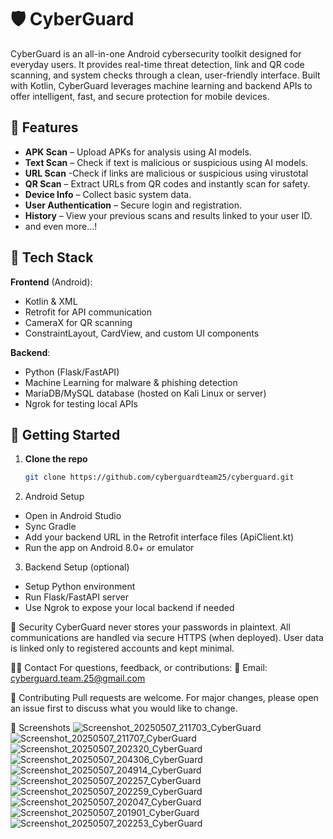 # 🛡️ CyberGuard

CyberGuard is an all-in-one Android cybersecurity toolkit designed for everyday users. It provides real-time threat detection, link and QR code scanning, and system checks through a clean, user-friendly interface. Built with Kotlin, CyberGuard leverages machine learning and backend APIs to offer intelligent, fast, and secure protection for mobile devices.

## 📱 Features

- **APK Scan** – Upload APKs for analysis using AI models.
- **Text Scan** – Check if text is malicious or suspicious using AI models.
- **URL Scan** -Check if links are malicious or suspicious using virustotal
- **QR Scan** – Extract URLs from QR codes and instantly scan for safety.
- **Device Info** – Collect basic system data.
- **User Authentication** – Secure login and registration.
- **History** – View your previous scans and results linked to your user ID.
- and even more...!

## 🧠 Tech Stack

**Frontend** (Android):
- Kotlin & XML
- Retrofit for API communication
- CameraX for QR scanning
- ConstraintLayout, CardView, and custom UI components

**Backend**:
- Python (Flask/FastAPI)
- Machine Learning for malware & phishing detection
- MariaDB/MySQL database (hosted on Kali Linux or server)
- Ngrok for testing local APIs

## 🚀 Getting Started

1. **Clone the repo**
   ```bash
   git clone https://github.com/cyberguardteam25/cyberguard.git

2. Android Setup
- Open in Android Studio
- Sync Gradle
- Add your backend URL in the Retrofit interface files (ApiClient.kt)
- Run the app on Android 8.0+ or emulator

3. Backend Setup (optional)
- Setup Python environment
- Run Flask/FastAPI server
- Use Ngrok to expose your local backend if needed

🔐 Security
CyberGuard never stores your passwords in plaintext. All communications are handled via secure HTTPS (when deployed). User data is linked only to registered accounts and kept minimal.

🧑‍💻 Contact
For questions, feedback, or contributions:
📧 Email: cyberguard.team.25@gmail.com

🙌 Contributing
Pull requests are welcome. For major changes, please open an issue first to discuss what you would like to change.

📸 Screenshots
![Screenshot_20250507_211703_CyberGuard](https://github.com/user-attachments/assets/23151c4b-0db3-4089-b514-c492d13314a7)
![Screenshot_20250507_211707_CyberGuard](https://github.com/user-attachments/assets/9f312fb5-480c-485d-b5b7-d1bb58317020)
![Screenshot_20250507_202320_CyberGuard](https://github.com/user-attachments/assets/7ed5f7f0-bcb7-4c0b-8a35-4f20d443c30c)
![Screenshot_20250507_204306_CyberGuard](https://github.com/user-attachments/assets/a387c0be-b222-4fdd-a6ed-0778472cc9e4)
![Screenshot_20250507_204914_CyberGuard](https://github.com/user-attachments/assets/b0f6b1f6-b8a3-43a4-b4be-63ed974306c6)
![Screenshot_20250507_202257_CyberGuard](https://github.com/user-attachments/assets/059d0f8d-c3bf-4df5-896f-134fcc4ff021)
![Screenshot_20250507_202259_CyberGuard](https://github.com/user-attachments/assets/31b4f862-9cc6-41eb-8604-c7d78eebcba5)
![Screenshot_20250507_202047_CyberGuard](https://github.com/user-attachments/assets/659066b7-12ca-46ab-8baf-444e8f574018)
![Screenshot_20250507_201901_CyberGuard](https://github.com/user-attachments/assets/6b8dc905-4fa0-4644-8e05-993f565603cd)
![Screenshot_20250507_202253_CyberGuard](https://github.com/user-attachments/assets/22d608e6-2b2a-459a-a87a-5cad932304a8)






